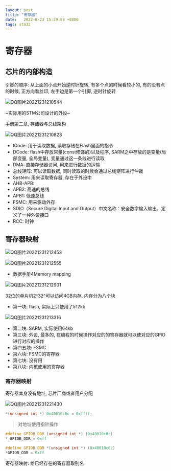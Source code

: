 ```yaml
---
layout: post
title: "寄存器" 
date:   2022-8-23 15:39:08 +0800
tags: stm32
---
```


# 寄存器

## 芯片的内部构造

引脚的顺序: 从上面的小点开始逆时针旋转, 有多个点的时候看较小的, 有的没有点的时候, 正方向看丝印, 左手边是第一个引脚, 逆时针旋转



![QQ图片20221231210544](https://blog-1308522872.cos.ap-beijing.myqcloud.com/jhy/202212312337166.png)

~实际用的STM公司设计的外设~

手册第二章, 存储器与总线架构

![QQ图片20221231210823](https://blog-1308522872.cos.ap-beijing.myqcloud.com/jhy/202212312337987.png)

+   ICode: 用于读取数据, 读取存储在Flash里面的指令
+   DCode:  flash中存放常量(const修饰的)以及程序, SARM之中存放的是变量(局部变量, 全局变量), 变量通过这一条线进行读取
+   DMA: 直接存储器访问, 用来进行数据的运输 
+   总线矩阵: 可以读取数据, 同时读取的时候会通过总线矩阵进行仲裁
+   System: 用来读取寄存器, 存在于外设中
+   AHB-APB: 
+   APB2: 高速的总线
+   APB1: 低速总线
+   FSMC: 用来驱动外存
+   SDIO（Secure Digital Input and Output）中文名称：安全数字输入输出，定义了一种外设接口
+   RCC: 时钟

## 寄存器映射



![QQ图片20221231212453](https://blog-1308522872.cos.ap-beijing.myqcloud.com/jhy/202212312337377.png)

![QQ图片20221231212555](https://blog-1308522872.cos.ap-beijing.myqcloud.com/jhy/202212312337553.png)

+   数据手册4Memory mapping

![QQ图片20221231212901](https://blog-1308522872.cos.ap-beijing.myqcloud.com/jhy/202212312337303.png)

32位的单片机2^32^可以访问4GB内存, 内存分为八个块

+   第一块: flash, 实际上只使用了512kb

![QQ图片20221231213316](https://blog-1308522872.cos.ap-beijing.myqcloud.com/jhy/202212312337573.png)

+   第二块: SARM, 实际使用64kb
+   第三块: 外设, 最多的, 在编程的时候操作对应的的寄存器就可以使对应的GPIO进行对应的操作
+   第四五块: FSMC
+   第六块: FSMC的寄存器
+   第七块: 没有用
+   第八块: 内核使用的寄存器

### 寄存器映射

寄存器本身没有地址, 芯片厂商或者用户分配

![QQ图片20221231221430](https://blog-1308522872.cos.ap-beijing.myqcloud.com/jhy/202212312337374.png)

```c
*(unsigned int *) 0x40010c0c = 0xffff;
```

>   对地址使用指针操作

```c
#define GPIOB_ODR (unsigned int *) (0x40010c0c)
* GPIOB_ODR = 0xff
```

```c
#define GPIOB_ODR *(unsigned int *) (0x40010c0c)
*GPIOB_ODR = 0xff
```

寄存器映射: 给已经存在的寄存器取别名

